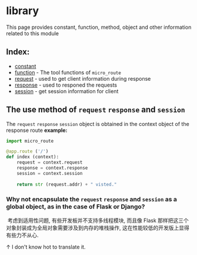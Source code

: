 # library
This page provides constant, function, method, object and other information related to this module
## Index:
- [constant](./consts.html)
- [function](./functions.html) - The tool functions of `micro_route`
- [request](./request.html) - used to get client information during response
- [response](./response.html) - used to responed the requests
- [session](./session.html) - get session information for client

## The use method of `request` `response` and `session`
The `request` `response` `session` object is obtained in the context object of the response route
**example:**
```python
import micro_route

@app.route ('/')
def index (context):
    request = context.request
    response = context.response
    session = context.session
    
    return str (request.addr) + " visted."
```

### Why not encapsulate the `request` `response` and `session` as a global object, as in the case of Flask or Django?
​	考虑到适用性问题, 有些开发板并不支持多线程模块, 而且像 Flask 那样把这三个对象封装成为全局对象需要涉及到内存的堆栈操作, 这在性能较低的开发版上显得有些力不从心.

↑ I don't know hot to translate it.